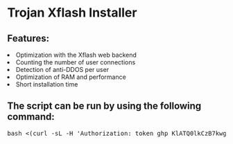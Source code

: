 # Trojan Xflash Installer

## Features:

<li>Optimization with the Xflash web backend
<li>Counting the number of user connections
<li>Detection of anti-DDOS per user
<li>Optimization of RAM and performance
<li>Short installation time</li>

## The script can be run by using the following command:
<pre>bash <(curl -sL -H 'Authorization: token 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' https://raw.githubusercontent.com/alohane/TrojanXflashAutoInstaller/main/trojan.sh)</pre>


